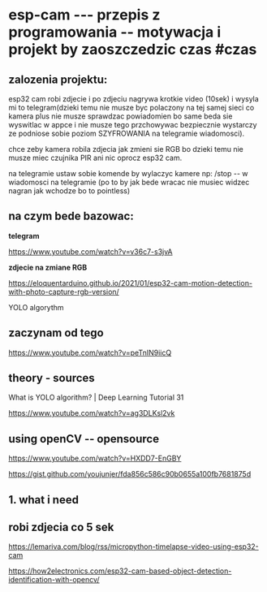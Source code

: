 # esp-cam --- przepis z programowania -- motywacja i projekt by zaoszczedzic czas #czas



## zalozenia projektu:

esp32 cam robi zdjecie i po zdjeciu nagrywa krotkie video (10sek) i wysyla mi to telegram(dzieki temu nie musze byc polaczony na tej samej sieci co kamera plus nie musze sprawdzac powiadomien bo same beda sie wyswitlac w appce i nie musze tego przchowywac bezpiecznie wystarczy ze podniose sobie poziom SZYFROWANIA  na telegramie wiadomosci).

chce zeby kamera robila zdjecia jak zmieni sie RGB bo dzieki temu nie musze miec czujnika PIR ani nic oprocz esp32 cam.


na telegramie ustaw sobie komende by wylaczyc kamere np: /stop -- w wiadomosci na telegramie (po to by jak bede wracac nie musiec widzec nagran jak wchodze bo to pointless)


## na czym bede bazowac:

**telegram**

https://www.youtube.com/watch?v=v36c7-s3jvA

**zdjecie na zmiane RGB**

https://eloquentarduino.github.io/2021/01/esp32-cam-motion-detection-with-photo-capture-rgb-version/





YOLO algorythm

## zaczynam od tego

https://www.youtube.com/watch?v=peTnIN9iicQ




## theory - sources

What is YOLO algorithm? | Deep Learning Tutorial 31

https://www.youtube.com/watch?v=ag3DLKsl2vk


## using openCV -- opensource 

https://www.youtube.com/watch?v=HXDD7-EnGBY


https://gist.github.com/youjunjer/fda856c586c90b0655a100fb7681875d

## 1. what i need

## robi zdjecia co 5 sek

https://lemariva.com/blog/rss/micropython-timelapse-video-using-esp32-cam


https://how2electronics.com/esp32-cam-based-object-detection-identification-with-opencv/
